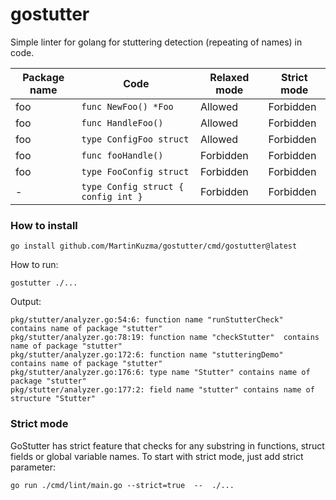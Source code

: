 # gostutter
Simple linter for golang for stuttering detection (repeating of names) in code.


| Package name  | Code          | Relaxed mode  | Strict mode |
| --------- | ------------- | ------------- | ------------- |
| foo | `func NewFoo() *Foo`  | Allowed | Forbidden  |
| foo | `func HandleFoo()`  | Allowed | Forbidden  |
| foo | `type ConfigFoo struct`  | Allowed | Forbidden  |
| foo | `func fooHandle()`  | Forbidden | Forbidden  |
| foo | `type FooConfig struct`  | Forbidden | Forbidden  |
| - | ```type Config struct { config int }```  | Forbidden | Forbidden  |
 
 

### How to install
```
go install github.com/MartinKuzma/gostutter/cmd/gostutter@latest
```

How to run:
```
gostutter ./...
```
Output:
```
pkg/stutter/analyzer.go:54:6: function name "runStutterCheck"  contains name of package "stutter"
pkg/stutter/analyzer.go:78:19: function name "checkStutter"  contains name of package "stutter"
pkg/stutter/analyzer.go:172:6: function name "stutteringDemo"  contains name of package "stutter"
pkg/stutter/analyzer.go:176:6: type name "Stutter" contains name of package "stutter"
pkg/stutter/analyzer.go:177:2: field name "stutter" contains name of structure "Stutter"
```

### Strict mode
GoStutter has strict feature that checks for any substring in functions, struct fields or global variable names. To start with strict mode, just add strict parameter:
```
go run ./cmd/lint/main.go --strict=true  --  ./...
```
